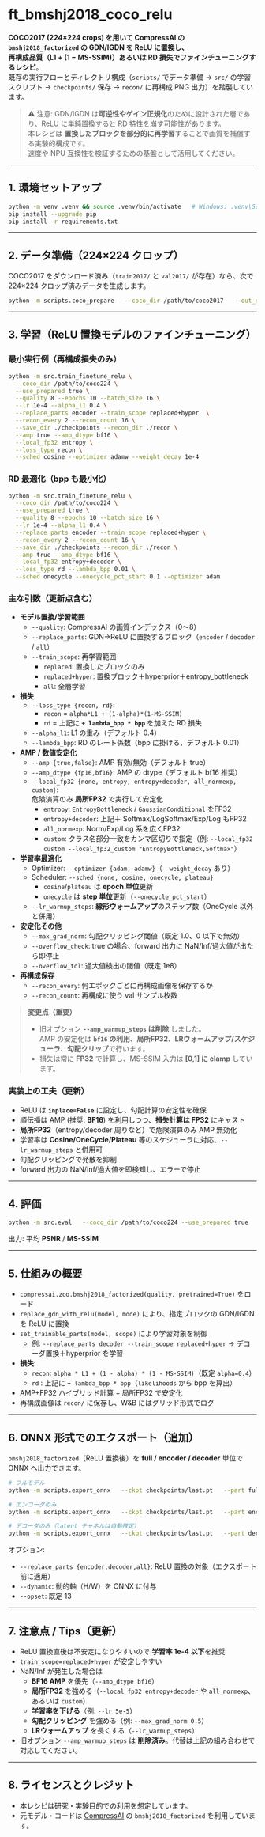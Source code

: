 # ft_bmshj2018_coco_relu

**COCO2017 (224×224 crops) を用いて CompressAI の `bmshj2018_factorized` の GDN/IGDN を ReLU に置換し、  
再構成品質（L1 + (1 − MS-SSIM)）あるいは RD 損失でファインチューニングするレシピ**。  
既存の実行フローとディレクトリ構成（`scripts/` でデータ準備 → `src/` の学習スクリプト → `checkpoints/` 保存 → `recon/` に再構成 PNG 出力）を踏襲しています。

> ⚠️ 注意: GDN/IGDN は**可逆性やゲイン正規化**のために設計された層であり、ReLU に単純置換すると RD 特性を崩す可能性があります。  
> 本レシピは **置換したブロックを部分的に再学習**することで画質を補償する実験的構成です。  
> 速度や NPU 互換性を検証するための基盤として活用してください。

---

## 1. 環境セットアップ

```bash
python -m venv .venv && source .venv/bin/activate   # Windows: .venv\Scripts\activate
pip install --upgrade pip
pip install -r requirements.txt
```

---

## 2. データ準備（224×224 クロップ）

COCO2017 をダウンロード済み（`train2017/` と `val2017/` が存在）なら、次で 224×224 クロップ済みデータを生成します。

```bash
python -m scripts.coco_prepare   --coco_dir /path/to/coco2017   --out_dir  /path/to/coco224   --include_val true
```

---

## 3. 学習（ReLU 置換モデルのファインチューニング）

### 最小実行例（再構成損失のみ）
```bash
python -m src.train_finetune_relu \
  --coco_dir /path/to/coco224 \
  --use_prepared true \
  --quality 8 --epochs 10 --batch_size 16 \
  --lr 1e-4 --alpha_l1 0.4 \
  --replace_parts encoder --train_scope replaced+hyper  \
  --recon_every 2 --recon_count 16 \
  --save_dir ./checkpoints --recon_dir ./recon \
  --amp true --amp_dtype bf16 \
  --local_fp32 entropy \
  --loss_type recon \
  --sched cosine --optimizer adamw --weight_decay 1e-4
```

### RD 最適化（bpp も最小化）
```bash
python -m src.train_finetune_relu \
  --coco_dir /path/to/coco224 \
  --use_prepared true \
  --quality 8 --epochs 10 --batch_size 16 \
  --lr 1e-4 --alpha_l1 0.4 \
  --replace_parts encoder --train_scope replaced+hyper \
  --recon_every 2 --recon_count 16 \
  --save_dir ./checkpoints --recon_dir ./recon \
  --amp true --amp_dtype bf16 \
  --local_fp32 entropy+decoder \
  --loss_type rd --lambda_bpp 0.01 \
  --sched onecycle --onecycle_pct_start 0.1 --optimizer adam
```

### 主な引数（更新点含む）
- **モデル置換/学習範囲**
  - `--quality`: CompressAI の画質インデックス（0〜8）
  - `--replace_parts`: GDN→ReLU に置換するブロック（`encoder` / `decoder` / `all`）
  - `--train_scope`: 再学習範囲  
    - `replaced`: 置換したブロックのみ  
    - `replaced+hyper`: 置換ブロック＋hyperprior＋entropy_bottleneck  
    - `all`: 全層学習
- **損失**
  - `--loss_type {recon, rd}`:  
    - `recon` = `alpha*L1 + (1-alpha)*(1-MS-SSIM)`  
    - `rd` = 上記に **`+ lambda_bpp * bpp`** を加えた RD 損失
  - `--alpha_l1`: L1 の重み（デフォルト 0.4）
  - `--lambda_bpp`: RD のレート係数（bpp に掛ける、デフォルト 0.01）
- **AMP / 数値安定化**
  - `--amp {true,false}`: AMP 有効/無効（デフォルト true）
  - `--amp_dtype {fp16,bf16}`: AMP の dtype（デフォルト bf16 推奨）
  - `--local_fp32 {none, entropy, entropy+decoder, all_normexp, custom}`:  
    危険演算のみ **局所FP32** で実行して安定化  
    - `entropy`: `EntropyBottleneck` / `GaussianConditional` をFP32  
    - `entropy+decoder`: 上記＋ Softmax/LogSoftmax/Exp/Log もFP32  
    - `all_normexp`: Norm/Exp/Log 系を広くFP32  
    - `custom`: クラス名部分一致をカンマ区切りで指定（例: `--local_fp32 custom --local_fp32_custom "EntropyBottleneck,Softmax"`）
- **学習率最適化**
  - Optimizer: `--optimizer {adam, adamw}`（`--weight_decay` あり）
  - Scheduler: `--sched {none, cosine, onecycle, plateau}`
    - `cosine`/`plateau` は **epoch 単位**更新
    - `onecycle` は **step 単位**更新（`--onecycle_pct_start`）
  - `--lr_warmup_steps`: **線形ウォームアップ**のステップ数（OneCycle 以外と併用）
- **安定化その他**
  - `--max_grad_norm`: 勾配クリッピング閾値（既定 1.0、0 以下で無効）
  - `--overflow_check`: true の場合、forward 出力に NaN/Inf/過大値が出たら即停止
  - `--overflow_tol`: 過大値検出の閾値（既定 1e8）
- **再構成保存**
  - `--recon_every`: 何エポックごとに再構成画像を保存するか
  - `--recon_count`: 再構成に使う val サンプル枚数

> **変更点（重要）**  
> - 旧オプション **`--amp_warmup_steps` は削除** しました。  
>   AMP の安定化は **`bf16` の利用**、**局所FP32**、**LRウォームアップ/スケジューラ**、**勾配クリップ**で行います。  
> - 損失は常に **FP32** で計算し、MS-SSIM 入力は **[0,1] に clamp** しています。

### 実装上の工夫（更新）
- ReLU は **`inplace=False`** に設定し、勾配計算の安定性を確保
- 順伝播は AMP (推奨: **BF16**) を利用しつつ、**損失計算は FP32** にキャスト
- **局所FP32**（entropy/decoder 周りなど）で危険演算のみ AMP 無効化
- 学習率は **Cosine/OneCycle/Plateau** 等のスケジューラに対応、`--lr_warmup_steps` と併用可
- 勾配クリッピングで発散を抑制
- forward 出力の NaN/Inf/過大値を即検知し、エラーで停止

---

## 4. 評価

```bash
python -m src.eval   --coco_dir /path/to/coco224 --use_prepared true   --checkpoint ./checkpoints/best_msssim.pt
```

出力: 平均 **PSNR** / **MS-SSIM**

---

## 5. 仕組みの概要

- `compressai.zoo.bmshj2018_factorized(quality, pretrained=True)` をロード
- `replace_gdn_with_relu(model, mode)` により、指定ブロックの GDN/IGDN を ReLU に置換
- `set_trainable_parts(model, scope)` により学習対象を制御  
  - 例: `--replace_parts decoder --train_scope replaced+hyper` → デコーダ置換＋hyperprior を学習
- **損失**:  
  - `recon`: `alpha * L1 + (1 - alpha) * (1 - MS-SSIM)`（既定 `alpha=0.4`）  
  - `rd`   : 上記に `+ lambda_bpp * bpp`（`likelihoods` から bpp を算出）
- AMP+FP32 ハイブリッド計算 + 局所FP32 で安定化
- 再構成画像は `recon/` に保存し、W&B にはグリッド形式でログ

---

## 6. ONNX 形式でのエクスポート（追加）

`bmshj2018_factorized`（ReLU 置換後）を **full / encoder / decoder** 単位で ONNX へ出力できます。

```bash
# フルモデル
python -m scripts.export_onnx   --ckpt checkpoints/last.pt   --part full   --out onnx/full.onnx   --input_size 224

# エンコーダのみ
python -m scripts.export_onnx   --ckpt checkpoints/last.pt   --part encoder   --out onnx/enc.onnx   --input_size 224

# デコーダのみ（latent チャネルは自動推定）
python -m scripts.export_onnx   --ckpt checkpoints/last.pt   --part decoder   --out onnx/dec.onnx   --input_size 224
```

オプション:
- `--replace_parts {encoder,decoder,all}`: ReLU 置換の対象（エクスポート前に適用）
- `--dynamic`: 動的軸（H/W）を ONNX に付与
- `--opset`: 既定 13

---

## 7. 注意点 / Tips（更新）
- ReLU 置換直後は不安定になりやすいので **学習率 1e-4 以下**を推奨
- `train_scope=replaced+hyper` が安定しやすい
- NaN/Inf が発生した場合は
  - **BF16 AMP** を優先（`--amp_dtype bf16`）
  - **局所FP32** を強める（`--local_fp32 entropy+decoder` や `all_normexp`、あるいは `custom`）
  - **学習率を下げる**（例: `--lr 5e-5`）
  - **勾配クリッピング** を強める（例: `--max_grad_norm 0.5`）
  - **LRウォームアップ** を長くする（`--lr_warmup_steps`）
- 旧オプション `--amp_warmup_steps` は **削除済み**。代替は上記の組み合わせで対応してください。

---

## 8. ライセンスとクレジット

- 本レシピは研究・実験目的での利用を想定しています。  
- 元モデル・コードは [CompressAI](https://github.com/InterDigitalInc/CompressAI) の `bmshj2018_factorized` を利用しています。
